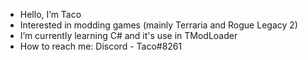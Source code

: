 - Hello, I’m Taco
- Interested in modding games (mainly Terraria and Rogue Legacy 2)
- I’m currently learning C# and it's use in TModLoader
- How to reach me: Discord - Taco#8261
